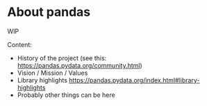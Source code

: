 # About pandas

WIP

Content:

- History of the project (see this: <https://pandas.pydata.org/community.html>)
- Vision / Mission / Values
- Library highlights <https://pandas.pydata.org/index.html#library-highlights>
- Probably other things can be here
